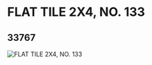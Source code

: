 # FLAT TILE 2X4, NO. 133
## 33767
![FLAT TILE 2X4, NO. 133](https://lc-www-live-s.legocdn.com/media/bricks/5/2/6190270.jpg)